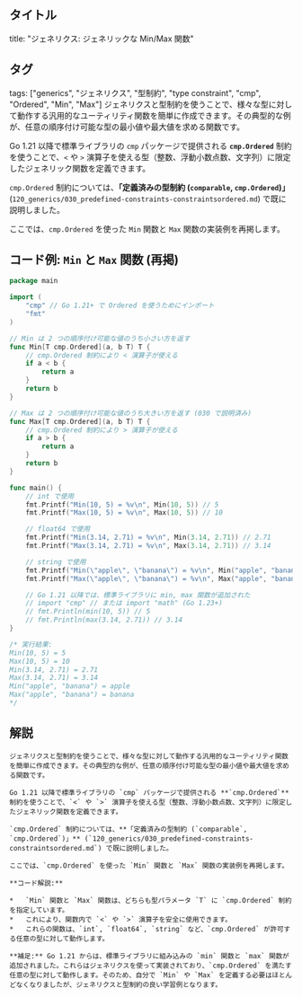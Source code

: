 ## タイトル
title: "ジェネリクス: ジェネリックな Min/Max 関数"
## タグ
tags: ["generics", "ジェネリクス", "型制約", "type constraint", "cmp", "Ordered", "Min", "Max"]
ジェネリクスと型制約を使うことで、様々な型に対して動作する汎用的なユーティリティ関数を簡単に作成できます。その典型的な例が、任意の順序付け可能な型の最小値や最大値を求める関数です。

Go 1.21 以降で標準ライブラリの `cmp` パッケージで提供される **`cmp.Ordered`** 制約を使うことで、`<` や `>` 演算子を使える型（整数、浮動小数点数、文字列）に限定したジェネリック関数を定義できます。

`cmp.Ordered` 制約については、**「定義済みの型制約 (`comparable`, `cmp.Ordered`)」** (`120_generics/030_predefined-constraints-constraintsordered.md`) で既に説明しました。

ここでは、`cmp.Ordered` を使った `Min` 関数と `Max` 関数の実装例を再掲します。

## コード例: `Min` と `Max` 関数 (再掲)

```go title="ジェネリックな Min と Max 関数"
package main

import (
	"cmp" // Go 1.21+ で Ordered を使うためにインポート
	"fmt"
)

// Min は 2 つの順序付け可能な値のうち小さい方を返す
func Min[T cmp.Ordered](a, b T) T {
	// cmp.Ordered 制約により < 演算子が使える
	if a < b {
		return a
	}
	return b
}

// Max は 2 つの順序付け可能な値のうち大きい方を返す (030 で説明済み)
func Max[T cmp.Ordered](a, b T) T {
	// cmp.Ordered 制約により > 演算子が使える
	if a > b {
		return a
	}
	return b
}

func main() {
	// int で使用
	fmt.Printf("Min(10, 5) = %v\n", Min(10, 5)) // 5
	fmt.Printf("Max(10, 5) = %v\n", Max(10, 5)) // 10

	// float64 で使用
	fmt.Printf("Min(3.14, 2.71) = %v\n", Min(3.14, 2.71)) // 2.71
	fmt.Printf("Max(3.14, 2.71) = %v\n", Max(3.14, 2.71)) // 3.14

	// string で使用
	fmt.Printf("Min(\"apple\", \"banana\") = %v\n", Min("apple", "banana")) // "apple"
	fmt.Printf("Max(\"apple\", \"banana\") = %v\n", Max("apple", "banana")) // "banana"

	// Go 1.21 以降では、標準ライブラリに min, max 関数が追加された
	// import "cmp" // または import "math" (Go 1.23+)
	// fmt.Println(min(10, 5)) // 5
	// fmt.Println(max(3.14, 2.71)) // 3.14
}

/* 実行結果:
Min(10, 5) = 5
Max(10, 5) = 10
Min(3.14, 2.71) = 2.71
Max(3.14, 2.71) = 3.14
Min("apple", "banana") = apple
Max("apple", "banana") = banana
*/
```

## 解説
```text
ジェネリクスと型制約を使うことで、様々な型に対して動作する汎用的なユーティリティ関数を簡単に作成できます。その典型的な例が、任意の順序付け可能な型の最小値や最大値を求める関数です。

Go 1.21 以降で標準ライブラリの `cmp` パッケージで提供される **`cmp.Ordered`** 制約を使うことで、`<` や `>` 演算子を使える型（整数、浮動小数点数、文字列）に限定したジェネリック関数を定義できます。

`cmp.Ordered` 制約については、**「定義済みの型制約 (`comparable`, `cmp.Ordered`)」** (`120_generics/030_predefined-constraints-constraintsordered.md`) で既に説明しました。

ここでは、`cmp.Ordered` を使った `Min` 関数と `Max` 関数の実装例を再掲します。

**コード解説:**

*   `Min` 関数と `Max` 関数は、どちらも型パラメータ `T` に `cmp.Ordered` 制約を指定しています。
*   これにより、関数内で `<` や `>` 演算子を安全に使用できます。
*   これらの関数は、`int`, `float64`, `string` など、`cmp.Ordered` が許可する任意の型に対して動作します。

**補足:** Go 1.21 からは、標準ライブラリに組み込みの `min` 関数と `max` 関数が追加されました。これらはジェネリクスを使って実装されており、`cmp.Ordered` を満たす任意の型に対して動作します。そのため、自分で `Min` や `Max` を定義する必要はほとんどなくなりましたが、ジェネリクスと型制約の良い学習例となります。